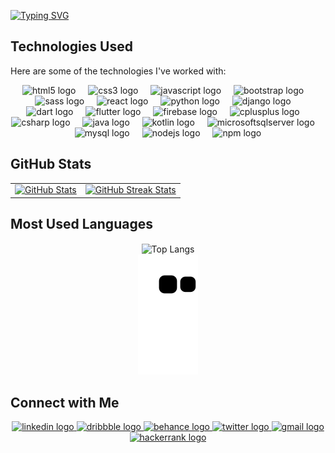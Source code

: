 <!--<a href="https://git.io/typing-svg">
  <img src="https://readme-typing-svg.demolab.com?font=Fira+Code&weight=600&duration=3000&pause=200&color=7851A9&background=FFFEFE00&vCenter=true&random=false&width=500&height=60&lines=Hello%F0%9F%91%8B%2C+I'm+Fatma+Atta;A+Full-Stack+Web+and+Mobile+App+Developer" alt="Typing SVG" />
</a>
-->
<a href="https://git.io/typing-svg"><img src="https://readme-typing-svg.demolab.com?font=IBM+Plex+Mono&weight=500&size=60&duration=1000&pause=100&color=ff99ff&center=true&vCenter=true&multiline=true&width=1500&height=300&lines=Hello%F0%9F%91%8B%F0%9F%8F%BC%2C+I'm+Fatma+Atta%2C; ;A+Full-Stack+Mobile+and+Web+App+Developer" alt="Typing SVG" /></a>

## Technologies Used

Here are some of the technologies I've worked with:

<div align="center">
  <img src="https://cdn.jsdelivr.net/gh/devicons/devicon/icons/html5/html5-original.svg" height="40" alt="html5 logo"  />
  <img width="12" />
  <img src="https://cdn.jsdelivr.net/gh/devicons/devicon/icons/css3/css3-original.svg" height="40" alt="css3 logo"  />
  <img width="12" />
  <img src="https://cdn.jsdelivr.net/gh/devicons/devicon/icons/javascript/javascript-original.svg" height="40" alt="javascript logo"  />
  <img width="12" />
  <img src="https://cdn.jsdelivr.net/gh/devicons/devicon/icons/bootstrap/bootstrap-original.svg" height="40" alt="bootstrap logo"  />
  <img width="12" />
  <img src="https://cdn.jsdelivr.net/gh/devicons/devicon/icons/sass/sass-original.svg" height="40" alt="sass logo"  />
  <img width="12" />
  <img src="https://cdn.jsdelivr.net/gh/devicons/devicon/icons/react/react-original.svg" height="40" alt="react logo"  />
  <img width="12" />
  <img src="https://cdn.jsdelivr.net/gh/devicons/devicon/icons/python/python-original.svg" height="40" alt="python logo"  />
  <img width="12" />
  <img src="https://cdn.jsdelivr.net/gh/devicons/devicon/icons/django/django-plain.svg" height="40" alt="django logo"  />
  <img width="12" />
  <img src="https://cdn.jsdelivr.net/gh/devicons/devicon/icons/dart/dart-original.svg" height="40" alt="dart logo"  />
  <img width="12" />
  <img src="https://cdn.jsdelivr.net/gh/devicons/devicon/icons/flutter/flutter-original.svg" height="40" alt="flutter logo"  />
  <img width="12" />
  <img src="https://cdn.jsdelivr.net/gh/devicons/devicon/icons/firebase/firebase-plain.svg" height="40" alt="firebase logo"  />
  <img width="12" />
  <img src="https://cdn.jsdelivr.net/gh/devicons/devicon/icons/cplusplus/cplusplus-original.svg" height="40" alt="cplusplus logo"  />
  <img width="12" />
  <img src="https://cdn.jsdelivr.net/gh/devicons/devicon/icons/csharp/csharp-original.svg" height="40" alt="csharp logo"  />
  <img width="12" />
  <img src="https://cdn.jsdelivr.net/gh/devicons/devicon/icons/java/java-original.svg" height="40" alt="java logo"  />
  <img width="12" />
  <img src="https://cdn.jsdelivr.net/gh/devicons/devicon/icons/kotlin/kotlin-original.svg" height="40" alt="kotlin logo"  />
  <img width="12" />
  <img src="https://cdn.jsdelivr.net/gh/devicons/devicon/icons/microsoftsqlserver/microsoftsqlserver-plain.svg" height="40" alt="microsoftsqlserver logo"  />
  <img width="12" />
  <img src="https://cdn.jsdelivr.net/gh/devicons/devicon/icons/mysql/mysql-original.svg" height="40" alt="mysql logo"  />
  <img width="12" />
  <img src="https://cdn.jsdelivr.net/gh/devicons/devicon/icons/nodejs/nodejs-original.svg" height="40" alt="nodejs logo"  />
  <img width="12" />
  <img src="https://cdn.jsdelivr.net/gh/devicons/devicon/icons/npm/npm-original-wordmark.svg" height="40" alt="npm logo"  />
</div>

## GitHub Stats

<table>
  <tr>
    <td>
      <a href="https://github.com/FatmaAtta">
        <img src="https://github-readme-stats.vercel.app/api?username=FatmaAtta&show_icons=true&theme=dracula" alt="GitHub Stats"/>
      </a>
    </td>
    <td>
      <a href="https://github.com/FatmaAtta">
        <img src="https://github-readme-streak-stats.herokuapp.com/?user=FatmaAtta&theme=tokyonight" alt="GitHub Streak Stats"/>
      </a>
    </td>
  </tr>
</table>

## Most Used Languages

<div align="center">
  <img align="center" src="https://github-readme-stats.vercel.app/api/top-langs/?username=FatmaAtta&theme=tokyonight" alt="Top Langs"/>
</div>

<div align="center">
  <img src="https://github.com/FatmaAtta/FatmaAtta/blob/output/github-contribution-grid-snake.svg" alt="GitHub Contributions Graph"/>
</div>

## Connect with Me

<div align="center">
  <a href="https://www.linkedin.com/in/fatmaatta" target="_blank">
  <img src="https://raw.githubusercontent.com/maurodesouza/profile-readme-generator/master/src/assets/icons/social/linkedin/default.svg" width="52" height="40" alt="linkedin logo"  />
  </a>
  
  <a href="https://dribbble.com/FatmaAtta" target="_blank">
      <img src="https://raw.githubusercontent.com/maurodesouza/profile-readme-generator/master/src/assets/icons/social/dribbble/default.svg" width="52" height="40" alt="dribbble logo"  />
  </a>
  <a href="https://www.behance.net/fatmaatta_" target="_blank">
     <img src="https://raw.githubusercontent.com/maurodesouza/profile-readme-generator/master/src/assets/icons/social/behance/default.svg" width="52" height="40" alt="behance logo"/>
  </a>
  <a href="https://x.com/fatmaatta_" target="_blank">
  <img src="https://raw.githubusercontent.com/maurodesouza/profile-readme-generator/master/src/assets/icons/social/twitter/default.svg" width="52" height="40" alt="twitter logo"  />
  </a>
    <a href="mailto:fatmamaali@gmail.com" target="_blank">
  <img src="https://raw.githubusercontent.com/maurodesouza/profile-readme-generator/master/src/assets/icons/social/gmail/default.svg" width="52" height="40" alt="gmail logo"  />
  </a>

  <a href="https://www.hackerrank.com/profile/fatmamaali" target="_blank">
  <img src="https://raw.githubusercontent.com/maurodesouza/profile-readme-generator/master/src/assets/icons/social/hackerrank/default.svg" width="52" height="40" alt="hackerrank logo"  />
  </a>


